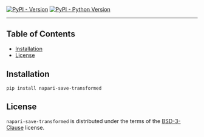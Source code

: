 
[![PyPI - Version](https://img.shields.io/pypi/v/napari-save-transformed.svg)](https://pypi.org/project/napari-save-transformed)
[![PyPI - Python Version](https://img.shields.io/pypi/pyversions/napari-save-transformed.svg)](https://pypi.org/project/napari-save-transformed)

-----

## Table of Contents

- [Installation](#installation)
- [License](#license)

## Installation

```console
pip install napari-save-transformed
```

## License

`napari-save-transformed` is distributed under the terms of the [BSD-3-Clause](https://spdx.org/licenses/BSD-3-Clause.html) license.
